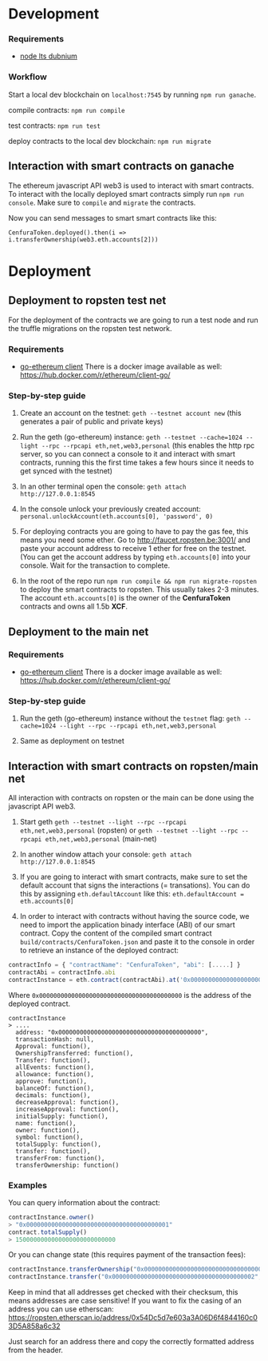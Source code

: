 # Development

### Requirements

* [node lts dubnium](https://nodejs.org/en/blog/release/v10.13.0/)

### Workflow

Start a local dev blockchain on `localhost:7545` by running `npm run ganache`.

compile contracts: `npm run compile`

test contracts: `npm run test`

deploy contracts to the local dev blockchain: `npm run migrate`


## Interaction with smart contracts on ganache

The ethereum javascript API web3 is used to interact with smart contracts. To interact with the locally deployed
smart contracts simply run `npm run console`. Make sure to `compile` and `migrate` the contracts.

Now you can send messages to smart smart contracts like this:

```
CenfuraToken.deployed().then(i => i.transferOwnership(web3.eth.accounts[2]))
```

# Deployment

## Deployment to ropsten test net

For the deployment of the contracts we are going to run a test node and run the truffle migrations on
the ropsten test network.

### Requirements

* [go-ethereum client](https://github.com/ethereum/go-ethereum) There is a docker image available as well: https://hub.docker.com/r/ethereum/client-go/

### Step-by-step guide

1. Create an account on the testnet: `geth --testnet account new` (this generates a pair of public and private keys)

2. Run the geth (go-ethereum) instance: `geth --testnet --cache=1024 --light --rpc --rpcapi eth,net,web3,personal` (this enables the http rpc server, so you can connect a console to it and interact with smart contracts, running this the first time takes a few hours since it needs to get synced with the testnet)

3. In an other terminal open the console: `geth attach http://127.0.0.1:8545`

4. In the console unlock your previously created account: `personal.unlockAccount(eth.accounts[0], 'password', 0)`

5. For deploying contracts you are going to have to pay the gas fee, this means you need some ether. Go to http://faucet.ropsten.be:3001/ and paste your account address to receive 1 ether for free on the testnet. (You can get the account address by typing `eth.accounts[0]` into your console. Wait for the transaction to complete.

6. In the root of the repo run `npm run compile && npm run migrate-ropsten` to deploy the smart contracts to ropsten. This usually takes 2-3 minutes. The account `eth.accounts[0]` is the owner of the **CenfuraToken** contracts and owns all 1.5b **XCF**.

## Deployment to the main net

### Requirements

* [go-ethereum client](https://github.com/ethereum/go-ethereum) There is a docker image available as well: https://hub.docker.com/r/ethereum/client-go/

### Step-by-step guide

1. Run the geth (go-ethereum) instance without the `testnet` flag: `geth --cache=1024 --light --rpc --rpcapi eth,net,web3,personal`

2. Same as deployment on testnet

## Interaction with smart contracts on ropsten/main net

All interaction with contracts on ropsten or the main can be done using the javascript API web3.

1. Start geth `geth --testnet --light --rpc --rpcapi eth,net,web3,personal` (ropsten) or `geth --testnet --light --rpc --rpcapi eth,net,web3,personal` (main-net)

2. In another window attach your console: `geth attach http://127.0.0.1:8545`

3. If you are going to interact with smart contracts, make sure to set the default account that signs the interactions (= transations). You can do this by assigning `eth.defaultAccount` like this: `eth.defaultAccount = eth.accounts[0]`

4. In order to interact with contracts without having the source code, we need to import the application binady interface (ABI) of our smart contract. Copy the content of the compiled smart contract `build/contracts/CenfuraToken.json` and paste it to the console in order to retrieve an instance of the deployed contract:

```javascript
contractInfo = { "contractName": "CenfuraToken", "abi": [.....] }
contractAbi = contractInfo.abi
contractInstance = eth.contract(contractAbi).at('0x0000000000000000000000000000000000000000')
```

Where `0x0000000000000000000000000000000000000000` is the address of the deployed contract.

```
contractInstance
> ....
  address: "0x0000000000000000000000000000000000000000",
  transactionHash: null,
  Approval: function(),
  OwnershipTransferred: function(),
  Transfer: function(),
  allEvents: function(),
  allowance: function(),
  approve: function(),
  balanceOf: function(),
  decimals: function(),
  decreaseApproval: function(),
  increaseApproval: function(),
  initialSupply: function(),
  name: function(),
  owner: function(),
  symbol: function(),
  totalSupply: function(),
  transfer: function(),
  transferFrom: function(),
  transferOwnership: function()
```

### Examples

You can query information about the contract:
```javascript
contractInstance.owner()
> "0x0000000000000000000000000000000000000001"
contract.totalSupply()
> 1500000000000000000000000000
```

Or you can change state (this requires payment of the transaction fees):
```javascript
contractInstance.transferOwnership("0x0000000000000000000000000000000000000002")
contractInstance.transfer("0x0000000000000000000000000000000000000002", 42)
```

Keep in mind that all addresses get checked with their checksum, this means addresses are case sensitive!
If you want to fix the casing of an address you can use etherscan: https://ropsten.etherscan.io/address/0x54Dc5d7e603a3A06D6f4844160c03D5A858a6c32

Just search for an address there and copy the correctly formatted address from the header.
